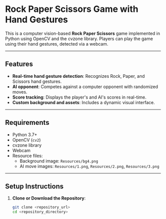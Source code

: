 # Rock Paper Scissors Game with Hand Gestures

This is a computer vision-based **Rock Paper Scissors** game implemented in Python using OpenCV and the cvzone library. Players can play the game using their hand gestures, detected via a webcam.

---

## Features

- **Real-time hand gesture detection**: Recognizes Rock, Paper, and Scissors hand gestures.
- **AI opponent**: Competes against a computer opponent with randomized moves.
- **Score tracking**: Displays the player's and AI's scores in real-time.
- **Custom background and assets**: Includes a dynamic visual interface.

---

## Requirements

- Python 3.7+
- OpenCV (`cv2`)
- cvzone library
- Webcam
- Resource files:
  - Background image: `Resources/bg4.png`
  - AI move images: `Resources/1.png`, `Resources/2.png`, `Resources/3.png`

---

## Setup Instructions

1. **Clone or Download the Repository**:
   ```bash
   git clone <repository_url>
   cd <repository_directory>
